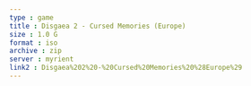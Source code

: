 ```yaml
---
type : game
title : Disgaea 2 - Cursed Memories (Europe)
size : 1.0 G
format : iso
archive : zip
server : myrient
link2 : Disgaea%202%20-%20Cursed%20Memories%20%28Europe%29
---
```


